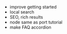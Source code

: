 - improve getting started
- local search
- SEO, rich results
- node same as port tutorial
- make FAQ accordion

